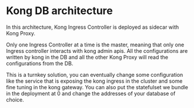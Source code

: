 # Kong DB architecture

In this architecture, Kong Ingress Controller is deployed as sidecar with Kong Proxy. 

Only one Ingress Controller at a time is
the master, meaning that only one Ingress controller interacts with kong admin apis. All the configurations are written by kong
in the DB and all the other Kong Proxy will read the configurations from the DB.

This is a turnkey solution, you can eventually change some configuration like the service that is exposing the 
kong ingress in the cluster and some fine tuning in the kong gateway. You can also put the statefulset we bundle in the deployment at 0 and change
the addresses of your database of choice.

